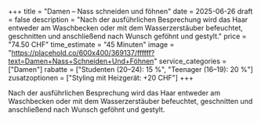 +++
title = "Damen – Nass schneiden und föhnen"
date = 2025-06-26
draft = false
description = "Nach der ausführlichen Besprechung wird das Haar entweder am Waschbecken oder mit dem Wasserzerstäuber befeuchtet, geschnitten und anschließend nach Wunsch geföhnt und gestylt."
price = "74.50 CHF"
time_estimate = "45 Minuten"
image = "https://placehold.co/600x400/369137/ffffff?text=Damen+Nass+Schneiden+Und+Föhnen"
service_categories = ["Damen"]
rabatte = ["Studenten (20–24): 15 %", "Teenager (16–19): 20 %"]
zusatzoptionen = ["Styling mit Heizgerät: +20 CHF"]
+++

Nach der ausführlichen Besprechung wird das Haar entweder am Waschbecken oder mit dem Wasserzerstäuber befeuchtet, geschnitten und anschließend nach Wunsch geföhnt und gestylt.
